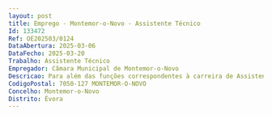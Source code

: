 ```yaml
--- 
layout: post
title: Emprego - Montemor-o-Novo - Assistente Técnico
Id: 133472
Ref: OE202503/0124
DataAbertura: 2025-03-06
DataFecho: 2025-03-20
Trabalho: Assistente Técnico
Empregador: Câmara Municipal de Montemor-o-Novo
Descricao: Para além das funções correspondentes à carreira de Assistente Técnico e categoria de Assistente Técnico  Controlar a permanência dos utentes dentro do Plano de água e nave da piscina   Tomar providências para que as instalações a seu cargo funcionem em perfeitas condições de segurança, eficácia e higiene   Socorrer banhistas em risco de afogamento e prestar primeiros socorros   Apoiar o funcionamento das aulas de natação, colaborando ativamente com o respetivo professor   Colaborar na organização e realização de eventos na área desportiva   Elaborar e manter atualizado inventário de bens da piscina, bem como mapa de necessidades de funcionamento do serviço   Elaborar registo de todo as ocorrências nas piscinas municipais elaboradas em formulário próprio   Colaborar em campanhas de prevenção de afogamentos destinadas à população em geral em colaboração com outras entidades   Executar outras tarefas ou funções que lhe sejam superiormente incumbidas, em observância à sua área funcional competência   Apoio na realização das atividades desportivas no município.A descrição do conteúdo funcional não prejudica a atribuição ao trabalhador de funções que lhe sejam afins ou funcionalmente ligadas, para as quais o trabalhador detenha a qualificação profissional adequada e que não impliquem desvalorização profissional, nos termos do disposto no art.º 81º da LGTFP.
CodigoPostal: 7050-127 MONTEMOR-O-NOVO
Concelho: Montemor-o-Novo
Distrito: Évora
--- 
```

